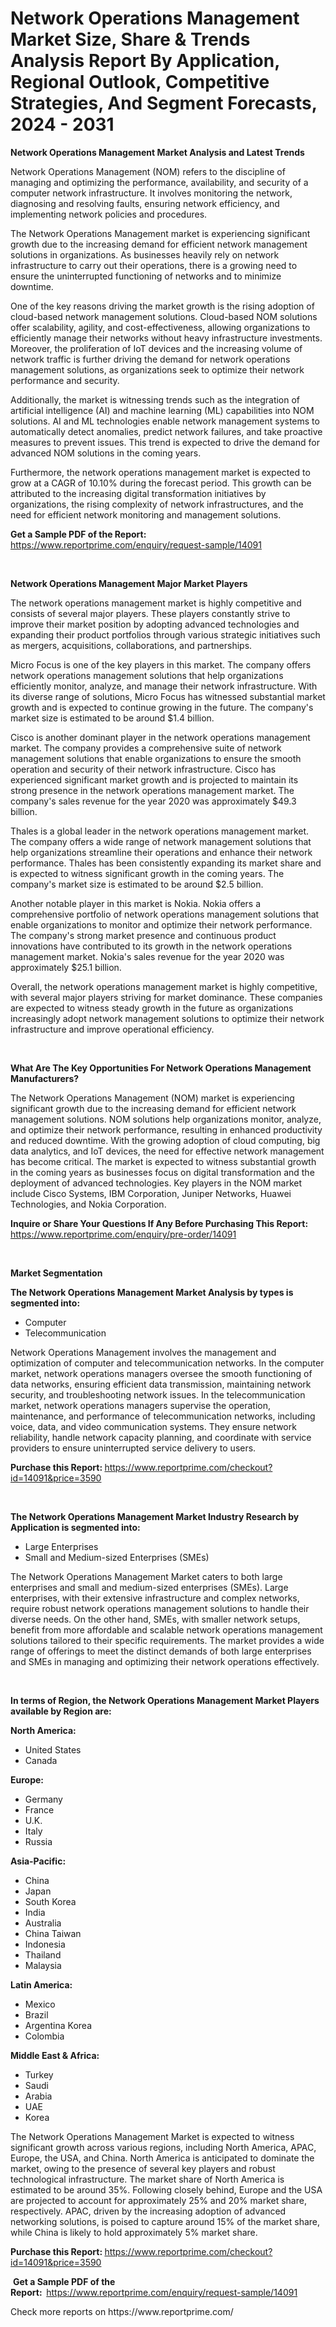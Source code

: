 <p><h1>Network Operations Management Market Size, Share & Trends Analysis Report By Application, Regional Outlook, Competitive Strategies, And Segment Forecasts, 2024 - 2031</h1></p><p><strong>Network Operations Management Market Analysis and Latest Trends</strong></p>
<p><p>Network Operations Management (NOM) refers to the discipline of managing and optimizing the performance, availability, and security of a computer network infrastructure. It involves monitoring the network, diagnosing and resolving faults, ensuring network efficiency, and implementing network policies and procedures.</p><p>The Network Operations Management market is experiencing significant growth due to the increasing demand for efficient network management solutions in organizations. As businesses heavily rely on network infrastructure to carry out their operations, there is a growing need to ensure the uninterrupted functioning of networks and to minimize downtime.</p><p>One of the key reasons driving the market growth is the rising adoption of cloud-based network management solutions. Cloud-based NOM solutions offer scalability, agility, and cost-effectiveness, allowing organizations to efficiently manage their networks without heavy infrastructure investments. Moreover, the proliferation of IoT devices and the increasing volume of network traffic is further driving the demand for network operations management solutions, as organizations seek to optimize their network performance and security.</p><p>Additionally, the market is witnessing trends such as the integration of artificial intelligence (AI) and machine learning (ML) capabilities into NOM solutions. AI and ML technologies enable network management systems to automatically detect anomalies, predict network failures, and take proactive measures to prevent issues. This trend is expected to drive the demand for advanced NOM solutions in the coming years.</p><p>Furthermore, the network operations management market is expected to grow at a CAGR of 10.10% during the forecast period. This growth can be attributed to the increasing digital transformation initiatives by organizations, the rising complexity of network infrastructures, and the need for efficient network monitoring and management solutions.</p></p>
<p><strong>Get a Sample PDF of the Report:&nbsp;</strong> <a href="https://www.reportprime.com/enquiry/request-sample/14091">https://www.reportprime.com/enquiry/request-sample/14091</a></p>
<p>&nbsp;</p>
<p><strong>Network Operations Management Major Market Players</strong></p>
<p><p>The network operations management market is highly competitive and consists of several major players. These players constantly strive to improve their market position by adopting advanced technologies and expanding their product portfolios through various strategic initiatives such as mergers, acquisitions, collaborations, and partnerships. </p><p>Micro Focus is one of the key players in this market. The company offers network operations management solutions that help organizations efficiently monitor, analyze, and manage their network infrastructure. With its diverse range of solutions, Micro Focus has witnessed substantial market growth and is expected to continue growing in the future. The company's market size is estimated to be around $1.4 billion.</p><p>Cisco is another dominant player in the network operations management market. The company provides a comprehensive suite of network management solutions that enable organizations to ensure the smooth operation and security of their network infrastructure. Cisco has experienced significant market growth and is projected to maintain its strong presence in the network operations management market. The company's sales revenue for the year 2020 was approximately $49.3 billion.</p><p>Thales is a global leader in the network operations management market. The company offers a wide range of network management solutions that help organizations streamline their operations and enhance their network performance. Thales has been consistently expanding its market share and is expected to witness significant growth in the coming years. The company's market size is estimated to be around $2.5 billion.</p><p>Another notable player in this market is Nokia. Nokia offers a comprehensive portfolio of network operations management solutions that enable organizations to monitor and optimize their network performance. The company's strong market presence and continuous product innovations have contributed to its growth in the network operations management market. Nokia's sales revenue for the year 2020 was approximately $25.1 billion.</p><p>Overall, the network operations management market is highly competitive, with several major players striving for market dominance. These companies are expected to witness steady growth in the future as organizations increasingly adopt network management solutions to optimize their network infrastructure and improve operational efficiency.</p></p>
<p>&nbsp;</p>
<p><strong>What Are The Key Opportunities For Network Operations Management Manufacturers?</strong></p>
<p><p>The Network Operations Management (NOM) market is experiencing significant growth due to the increasing demand for efficient network management solutions. NOM solutions help organizations monitor, analyze, and optimize their network performance, resulting in enhanced productivity and reduced downtime. With the growing adoption of cloud computing, big data analytics, and IoT devices, the need for effective network management has become critical. The market is expected to witness substantial growth in the coming years as businesses focus on digital transformation and the deployment of advanced technologies. Key players in the NOM market include Cisco Systems, IBM Corporation, Juniper Networks, Huawei Technologies, and Nokia Corporation.</p></p>
<p><strong>Inquire or Share Your Questions If Any Before Purchasing This Report:</strong> <a href="https://www.reportprime.com/enquiry/pre-order/14091">https://www.reportprime.com/enquiry/pre-order/14091</a></p>
<p>&nbsp;</p>
<p><strong>Market Segmentation</strong></p>
<p><strong>The Network Operations Management Market Analysis by types is segmented into:</strong></p>
<p><ul><li>Computer</li><li>Telecommunication</li></ul></p>
<p><p>Network Operations Management involves the management and optimization of computer and telecommunication networks. In the computer market, network operations managers oversee the smooth functioning of data networks, ensuring efficient data transmission, maintaining network security, and troubleshooting network issues. In the telecommunication market, network operations managers supervise the operation, maintenance, and performance of telecommunication networks, including voice, data, and video communication systems. They ensure network reliability, handle network capacity planning, and coordinate with service providers to ensure uninterrupted service delivery to users.</p></p>
<p><strong>Purchase this Report:&nbsp;</strong><a href="https://www.reportprime.com/checkout?id=14091&price=3590">https://www.reportprime.com/checkout?id=14091&price=3590</a></p>
<p>&nbsp;</p>
<p><strong>The Network Operations Management Market Industry Research by Application is segmented into:</strong></p>
<p><ul><li>Large Enterprises</li><li>Small and Medium-sized Enterprises (SMEs)</li></ul></p>
<p><p>The Network Operations Management Market caters to both large enterprises and small and medium-sized enterprises (SMEs). Large enterprises, with their extensive infrastructure and complex networks, require robust network operations management solutions to handle their diverse needs. On the other hand, SMEs, with smaller network setups, benefit from more affordable and scalable network operations management solutions tailored to their specific requirements. The market provides a wide range of offerings to meet the distinct demands of both large enterprises and SMEs in managing and optimizing their network operations effectively.</p></p>
<p>&nbsp;</p>
<p><strong>In terms of Region, the Network Operations Management Market Players available by Region are:</strong></p>
<p>
    <p> <strong> North America: </strong>
        <ul>
            <li>United States</li>
            <li>Canada</li>
        </ul>
        </p> 
    <p> <strong> Europe: </strong>
        <ul>
            <li>Germany</li>
            <li>France</li>
            <li>U.K.</li>
            <li>Italy</li>
            <li>Russia</li>
        </ul>
        </p> 
    <p> <strong> Asia-Pacific: </strong>
        <ul>
            <li>China</li>
            <li>Japan</li>
            <li>South Korea</li>
            <li>India</li>
            <li>Australia</li>
            <li>China Taiwan</li>
            <li>Indonesia</li>
            <li>Thailand</li>
            <li>Malaysia</li>
        </ul>
        </p> 
    <p> <strong> Latin America: </strong>
        <ul>
            <li>Mexico</li>
            <li>Brazil</li>
            <li>Argentina Korea</li>
            <li>Colombia</li>
        </ul>
        </p> 
    <p> <strong> Middle East & Africa: </strong>
        <ul>
            <li>Turkey</li>
            <li>Saudi</li>
            <li>Arabia</li>
            <li>UAE</li>
            <li>Korea</li>
        </ul>
    </p>
    </p>
<p><p>The Network Operations Management Market is expected to witness significant growth across various regions, including North America, APAC, Europe, the USA, and China. North America is anticipated to dominate the market, owing to the presence of several key players and robust technological infrastructure. The market share of North America is estimated to be around 35%. Following closely behind, Europe and the USA are projected to account for approximately 25% and 20% market share, respectively. APAC, driven by the increasing adoption of advanced networking solutions, is poised to capture around 15% of the market share, while China is likely to hold approximately 5% market share.</p></p>
<p><strong>Purchase this Report: </strong><a href="https://www.reportprime.com/checkout?id=14091&price=3590">https://www.reportprime.com/checkout?id=14091&price=3590</a></p>
<p>&nbsp;<strong>Get a Sample PDF of the Report:&nbsp;&nbsp;</strong><a href="https://www.reportprime.com/enquiry/request-sample/14091">https://www.reportprime.com/enquiry/request-sample/14091</a></p>
<p><strong></strong></p>
<p>Check more reports on https://www.reportprime.com/</p>